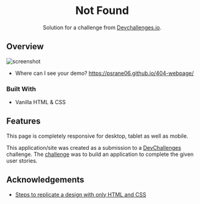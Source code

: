 <!-- Please update value in the {}  -->

<h1 align="center">Not Found</h1>

<div align="center">
   Solution for a challenge from  <a href="http://devchallenges.io" target="_blank">Devchallenges.io</a>.
</div>

<!-- OVERVIEW -->

## Overview

![screenshot](https://user-images.githubusercontent.com/30292499/183895192-b04dfe9c-1f1e-4daa-a38f-706599f61c4f.png)

- Where can I see your demo?
  https://psrane06.github.io/404-webpage/

### Built With

<!-- This section should list any major frameworks that you built your project using. Here are a few examples.-->

- Vanilla HTML & CSS

## Features

<!-- List the features of your application or follow the template. Don't share the figma file here :) -->

This page is completely responsive for desktop, tablet as well as mobile.  

This application/site was created as a submission to a [DevChallenges](https://devchallenges.io/challenges) challenge. The [challenge](https://devchallenges.io/challenges/wBunSb7FPrIepJZAg0sY) was to build an application to complete the given user stories.


## Acknowledgements

<!-- This section should list any articles or add-ons/plugins that helps you to complete the project. This is optional but it will help you in the future. For exmpale -->

- [Steps to replicate a design with only HTML and CSS](https://devchallenges-blogs.web.app/how-to-replicate-design/)


